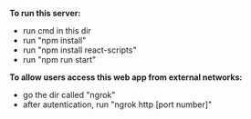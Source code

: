 **To run this server:**

- run cmd in this dir
- run "npm install"
- run "npm install react-scripts"
- run "npm run start"

**To allow users access this web app from external networks:**

- go the dir called "ngrok"
- after autentication, run "ngrok http [port number]"
